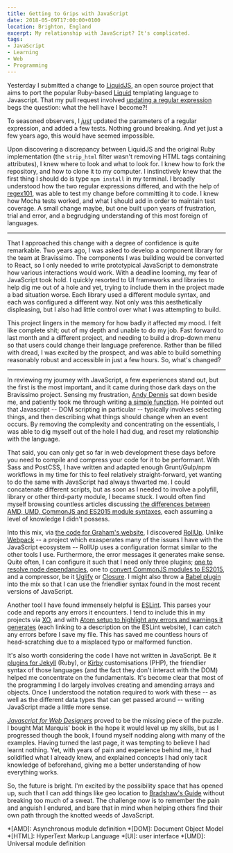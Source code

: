```yaml
---
title: Getting to Grips with JavaScript
date: 2018-05-09T17:00:00+0100
location: Brighton, England
excerpt: My relationship with JavaScript? It's complicated.
tags:
- JavaScript
- Learning
- Web
- Programming
---
```

Yesterday I submitted a change to [LiquidJS][1], an open source project that aims to port the popular Ruby-based [Liquid][2] templating language to Javascript. That my pull request involved [updating a regular expression][3] begs the question: what the hell have I become?!

To seasoned observers, I [_just_][4] updated the parameters of a regular expression, and added a few tests. Nothing ground breaking. And yet just a few years ago, this would have seemed impossible.

Upon discovering a discrepancy between LiquidJS and the original Ruby implementation (the `strip_html` filter wasn't removing HTML tags containing attributes), I knew where to look and what to look for. I knew how to fork the repository, and how to clone it to my computer. I instinctively knew that the first thing I should do is type `npm install` in my terminal. I broadly understood how the two regular expressions differed, and with the help of [regex101][5], was able to test my change before committing it to code. I knew how Mocha tests worked, and what I should add in order to maintain test coverage. A small change maybe, but one built upon years of frustration, trial and error, and a begrudging understanding of this most foreign of languages.

* * *

That I approached this change with a degree of confidence is quite remarkable. Two years ago, I was asked to develop a component library for the team at Bravissimo. The components I was building would be converted to React, so I only needed to write prototypical JavaScript to demonstrate how various interactions would work. With a deadline looming, my fear of JavaScript took hold. I quickly resorted to UI frameworks and libraries to help dig me out of a hole and yet, trying to include them in the project made a bad situation worse. Each library used a different module syntax, and each was configured a different way. Not only was this aesthetically displeasing, but I also had little control over what I was attempting to build.

This project lingers in the memory for how badly it affected my mood. I felt like complete shit; out of my depth and unable to do my job. Fast forward to last month and a different project, and needing to build a drop-down menu so that users could change their language preference. Rather than be filled with dread, I was excited by the prospect, and was able to build something reasonably robust and accessible in just a few hours. So, what's changed?

* * *

In reviewing my journey with JavaScript, a few experiences stand out, but the first is the most important, and it came during those dark days on the Bravissimo project. Sensing my frustration, [Andy Dennis][6] sat down beside me, and patiently took me through writing [a simple function][7]. He pointed out that Javascript -- DOM scripting in particular -- typically involves selecting things, and then describing what things should change when an event occurs. By removing the complexity and concentrating on the essentials, I was able to dig myself out of the hole I had dug, and reset my relationship with the language.

That said, you can only get so far in web development these days before you need to compile and compress your code for it to be performant. With Sass and PostCSS, I have written and adapted enough Grunt/Gulp/npm workflows in my time for this to feel relatively straight-forward, yet wanting to do the same with JavaScript had always thwarted me. I could concatenate different scripts, but as soon as I needed to involve a polyfill, library or other third-party module, I became stuck. I would often find myself browsing countless articles discussing [the differences between AMD, UMD, CommonJS and ES2015 module syntaxes][8], each assuming a level of knowledge I didn't possess.

Into this mix, via [the code for Graham's website][9], I discovered [RollUp][10]. Unlike [Webpack][11] -- a project which exasperates many of the issues I have with the JavaScript ecosystem -- RollUp uses a configuration format similar to the other tools I use. Furthermore, the error messages it generates make sense. Quite often, I can configure it such that I need only three plugins; [one to resolve node dependancies][12], one to [convert CommonJS modules to ES2015][13], and a compressor, be it [Uglify][14] or [Closure][15]. I might also throw a [Babel plugin][16] into the mix so that I can use the friendlier syntax found in the most recent versions of JavaScript.

Another tool I have found immensely helpful is [ESLint][17]. This parses your code and reports any errors it encounters. I tend to include this in my projects via [XO][18], and with [Atom setup to highlight any errors and warnings it generates][19] (each linking to a description on the ESLint website), I can catch any errors before I save my file. This has saved me countless hours of head-scratching due to a misplaced typo or malformed function.

It's also worth considering the code I have not written in JavaScript. Be it [plugins for Jekyll][20] (Ruby), or [Kirby][21] customisations (PHP), the friendlier syntax of those languages (and the fact they don't interact with the DOM) helped me concentrate on the fundamentals. It's become clear that most of the programming I do largely involves creating and amending arrays and objects. Once I understood the notation required to work with these -- as well as the different data types that can get passed around -- writing JavaScript made a little more sense.

[_Javascript for Web Designers_][22] proved to be the missing piece of the puzzle. I bought Mat Marquis' book in the hope it would level up my skills, but as I progressed though the book, I found myself nodding along with many of the examples. Having turned the last page, it was tempting to believe I had learnt nothing. Yet, with years of pain and experience behind me, it had solidified what I already knew, and explained concepts I had only tacit knowledge of beforehand, giving me a better understanding of how everything works.

So, the future is bright. I'm excited by the possibility space that has opened up, such that I can add things like geo location to [Bradshaw's Guide][23] without breaking too much of a sweat. The challenge now is to remember the pain and anguish I endured, and bare that in mind when helping others find their own path through the knotted weeds of JavaScript.

[1]: https://github.com/harttle/liquidjs
[2]: https://github.com/shopify/liquid
[3]: https://github.com/harttle/liquidjs/pull/70
[4]: http://bradfrost.com/blog/post/just/
[5]: https://regex101.com
[6]: https://twitter.com/scruffymongrel
[7]: https://gist.github.com/paulrobertlloyd/d50e7728db960223d3e2b81c665a179d
[8]: https://addyosmani.com/writing-modular-js/
[9]: http://github.com/gablaxian/gablaxian.com
[10]: https://rollupjs.org
[11]: https://webpack.js.org
[12]: https://github.com/rollup/rollup-plugin-node-resolve
[13]: https://github.com/rollup/rollup-plugin-commonjs
[14]: https://github.com/TrySound/rollup-plugin-uglify
[15]: https://github.com/camelaissani/rollup-plugin-closure-compiler-js
[16]: https://github.com/rollup/rollup-plugin-babel
[17]: https://eslint.org
[18]: https://github.com/xojs/xo
[19]: https://github.com/xojs/atom-linter-xo
[20]: /2015/11/jekyll_plugins
[21]: https://getkirby.com
[22]: https://abookapart.com/products/javascript-for-web-designers
[23]: https://bradshaws.guide

*[AMD]: Asynchronous module definition
*[DOM]: Document Object Model
*[HTML]: HyperText Markup Language
*[UI]: user interface
*[UMD]: Universal module definition
